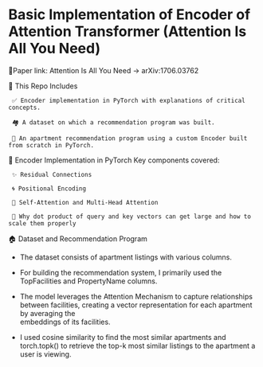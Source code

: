 # Basic Implementation of Encoder of Attention Transformer (Attention Is All You Need)

📄Paper link: Attention Is All You Need -> arXiv:1706.03762

📂 This Repo Includes

     ✅ Encoder implementation in PyTorch with explanations of critical concepts.
          
     🏘️ A dataset on which a recommendation program was built.
          
     🤖 An apartment recommendation program using a custom Encoder built from scratch in PyTorch.


🔧 Encoder Implementation in PyTorch
    Key components covered:
    
     ✨ Residual Connections
      
     🌀 Positional Encoding
      
     🧠 Self-Attention and Multi-Head Attention
   
     📏 Why dot product of query and key vectors can get large and how to scale them properly

🏠 Dataset and Recommendation Program

   * The dataset consists of apartment listings with various columns.
   
   * For building the recommendation system, I primarily used the TopFacilities and PropertyName columns.
   
   * The model leverages the Attention Mechanism to capture relationships between facilities, creating a vector representation for each apartment by averaging the       
   embeddings of its facilities.
   
   * I used cosine similarity to find the most similar apartments and torch.topk() to retrieve the top-k most similar listings to the apartment a user is viewing.


   

        
